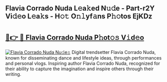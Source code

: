 ## Flavia Corrado Nuda L𝚎a𝚔ed N𝚞𝚍e - Part-r2Y Vi𝚍𝚎o L𝚎a𝚔s - H𝚘𝚝 O𝚗𝚕yf𝚊ns P𝚑𝚘tos EjKDz

# <h2><a href="http://kf1jeq.oniu.top/?m=Flavia+Corrado+Nuda">🔗👉 🔴 Flavia Corrado Nuda P𝚑ot𝚘𝚜 V𝚒d𝚎o</a></h2>

[![Flavia Corrado Nuda Nu𝚍e𝚜](https://i.imgur.com/0qMVB7G.gif)](http://kf1jeq.oniu.top/?m=Flavia+Corrado+Nuda)
Digital trendsetter Flavia Corrado Nuda, known for disseminating dance and lifestyle ideas, through performances and personal vlogs. Inspiring author Flavia Corrado Nuda, recognized for their ability to capture the imagination and inspire others through their writing.  
